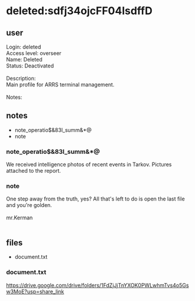 # deleted:sdfj34ojcFF04lsdffD
## user
Login: deleted<br>
Access level: overseer<br>
Name: Deleted<br>
Status: Deactivated<br>
<br>
Description:<br>
Main profile for ARRS terminal management.<br>
<br>
Notes:<br>
## notes
- note_operatio$&83l_summ&*@
- note


### note_operatio$&83l_summ&*@
We received intelligence photos of recent events in Tarkov. Pictures attached to the report.<br>


### note
One step away from the truth, yes? All that's left to do is open the last file and you're golden.<br>
<br>
mr.Kerman<br>
<br>
## files
- document.txt


### document.txt
<a target='_blank' href="https://drive.google.com/drive/folders/1FdZjJjTnYXOK0PWLwhmTvs4o5Gsw3MoE?usp=share_link">https://drive.google.com/drive/folders/1FdZjJjTnYXOK0PWLwhmTvs4o5Gsw3MoE?usp=share_link</a><br>
